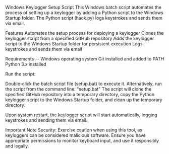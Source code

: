 Windows Keylogger Setup Script
This Windows batch script automates the process of setting up a keylogger by adding a Python script to the Windows Startup folder. The Python script (hack.py) logs keystrokes and sends them via email.

Features
Automates the setup process for deploying a keylogger
Clones the keylogger script from a specified GitHub repository
Adds the keylogger script to the Windows Startup folder for persistent execution
Logs keystrokes and sends them via email

Requirements --
Windows operating system
Git installed and added to PATH
Python 3.x installed

Run the script:

Double-click the batch script file (setup.bat) to execute it.
Alternatively, run the script from the command line:
"setup.bat"
The script will clone the specified GitHub repository into a temporary directory, copy the Python keylogger script to the Windows Startup folder, and clean up the temporary directory.

Upon system restart, the keylogger script will start automatically, logging keystrokes and sending them via email.

Important Note
Security: Exercise caution when using this tool, as keyloggers can be considered malicious software. Ensure you have appropriate permissions to monitor keyboard input, and use it responsibly and legally.



